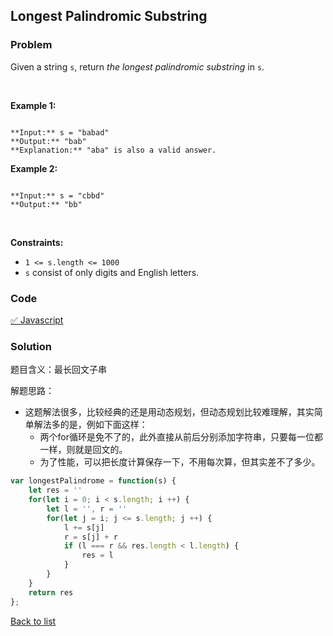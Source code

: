 Longest Palindromic Substring
---
### Problem
Given a string `s`, return *the longest* *palindromic* *substring* in `s`.


 


**Example 1:**



```

**Input:** s = "babad"
**Output:** "bab"
**Explanation:** "aba" is also a valid answer.

```

**Example 2:**



```

**Input:** s = "cbbd"
**Output:** "bb"

```

 


**Constraints:**


* `1 <= s.length <= 1000`
* `s` consist of only digits and English letters.

### Code
[✅ Javascript](./solution.js)
### Solution
题目含义：最长回文子串

解题思路：
- 这题解法很多，比较经典的还是用动态规划，但动态规划比较难理解，其实简单解法多的是，例如下面这样：
  - 两个for循环是免不了的，此外直接从前后分别添加字符串，只要每一位都一样，则就是回文的。
  - 为了性能，可以把长度计算保存一下，不用每次算，但其实差不了多少。

```javascript
var longestPalindrome = function(s) {
    let res = ''
    for(let i = 0; i < s.length; i ++) {
        let l = '', r = ''
        for(let j = i; j <= s.length; j ++) {
            l += s[j]
            r = s[j] + r
            if (l === r && res.length < l.length) {
                res = l
            }
        }
    }
    return res
};
```

[Back to list](../README.md)